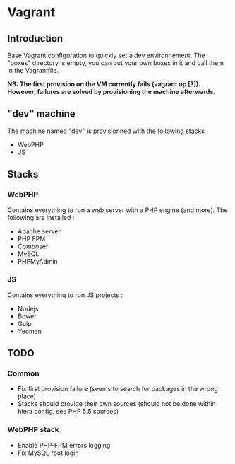 # Vagrant

## Introduction

Base Vagrant configuration to quickly set a dev environnement.
The "boxes" directory is empty, you can put your own boxes in it and call them in the Vagrantfile.

**NB: The first provision on the VM currently fails (vagrant up [?]). However, failures are solved by provisioning the machine afterwards.**

## "dev" machine
The machine named "dev" is provisionned with the following stacks :
- WebPHP
- JS

## Stacks

### WebPHP
Contains everything to run a web server with a PHP engine (and more).
The following are installed :
- Apache server
- PHP FPM
- Composer
- MySQL
- PHPMyAdmin

### JS
Contains everything to run JS projects :
- Nodejs
- Bower
- Gulp
- Yeoman

## TODO

### Common
- Fix first provision failure (seems to search for packages in the wrong place)
- Stacks should provide their own sources (should not be done within hiera config, see PHP 5.5 sources)

### WebPHP stack
- Enable PHP-FPM errors logging
- Fix MySQL root login